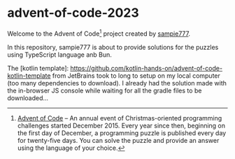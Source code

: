 # advent-of-code-2023

Welcome to the Advent of Code[^aoc] project created by [sampie777][github].

In this repository, sampie777 is about to provide solutions for the puzzles using TypeScript language anb Bun.

[^aoc]:
    [Advent of Code][aoc] – An annual event of Christmas-oriented programming challenges started December 2015.
    Every year since then, beginning on the first day of December, a programming puzzle is published every day for twenty-five days.
    You can solve the puzzle and provide an answer using the language of your choice.

[aoc]: https://adventofcode.com
[github]: https://github.com/sampie777

The [kotlin template]: https://github.com/kotlin-hands-on/advent-of-code-kotlin-template from JetBrains took to long to setup on my local computer (too many dependencies to download). I already had the solution made with the in-browser JS console while waiting for all the gradle files to be downloaded...